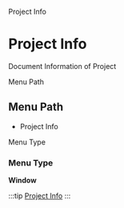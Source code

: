 
Project Info
# Project Info


Document Information of Project

Menu Path
## Menu Path



- Project Info

Menu Type
### Menu Type

**Window**


:::tip
[Project Info](functional-guide/window/window-project-info.md)
:::
